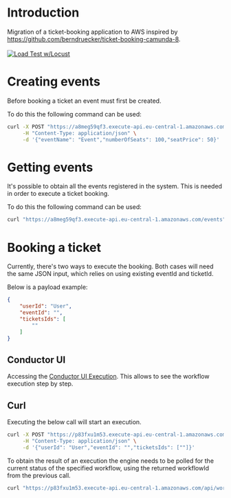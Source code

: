 # Introduction

Migration of a ticket-booking application to AWS inspired by https://github.com/berndruecker/ticket-booking-camunda-8. <br> <br>
[![Load Test w/Locust](https://github.com/lucgr/ticket-booking/actions/workflows/load_test.yaml/badge.svg)](https://github.com/lucgr/ticket-booking/actions/workflows/load_test.yaml)

# Creating events
Before booking a ticket an event must first be created.

To do this the following command can be used:

```bash
curl -X POST "https://a8meg59qf3.execute-api.eu-central-1.amazonaws.com/events" \
     -H "Content-Type: application/json" \
     -d '{"eventName": "Event","numberOfSeats": 100,"seatPrice": 50}'
```

# Getting events
It's possible to obtain all the events registered in the system. This is needed in order to execute a ticket booking.

To do this the following command can be used:
```bash
curl "https://a8meg59qf3.execute-api.eu-central-1.amazonaws.com/events"
```
# Booking a ticket
Currently, there's two ways to execute the booking. Both cases will need the same JSON input, which relies on using existing eventId and ticketId.

Below is a payload example:
```json
{
    "userId": "User",
    "eventId": "",
    "ticketsIds": [
        ""
    ]
}
```

## Conductor UI
Accessing the [Conductor UI Execution](https://2kihdkj7di.execute-api.eu-central-1.amazonaws.com/workbench). This allows to see the workflow execution step by step.

## Curl
Executing the below call will start an execution.

```bash
curl -X POST "https://p83fxu1m53.execute-api.eu-central-1.amazonaws.com/api/workflow/TicketBooking" \
     -H "Content-Type: application/json" \
     -d '{"userId": "User","eventId": "","ticketsIds": [""]}'
```
To obtain the result of an execution the engine needs to be polled for the current status of the specified workflow, using the returned workflowId from the previous call.

```bash
curl "https://p83fxu1m53.execute-api.eu-central-1.amazonaws.com/api/workflow/{workflowId}?includeTasks=false"
```
